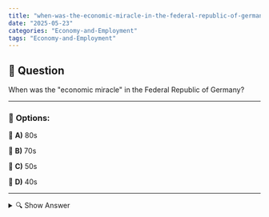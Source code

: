 ```yaml
---
title: "when-was-the-economic-miracle-in-the-federal-republic-of-germany"
date: "2025-05-23"
categories: "Economy-and-Employment"
tags: "Economy-and-Employment"
---
```


## 📌 **Question**

When was the "economic miracle" in the Federal Republic of Germany?



---

### 📝 **Options:**

🔘 **A)** 80s

🔘 **B)** 70s

🔘 **C)** 50s

🔘 **D)** 40s

---

<details>
  <summary>🔍 Show Answer</summary>

  <p>
💡  <b>Correct Answer:</b>  c
  </p>
  <p>
    📖<b>Explanation:</b>
    
  </p>
</details>
